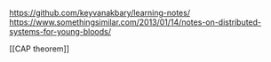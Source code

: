 https://github.com/keyvanakbary/learning-notes/
https://www.somethingsimilar.com/2013/01/14/notes-on-distributed-systems-for-young-bloods/

[[CAP theorem]]
